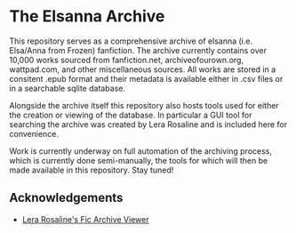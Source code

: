 
# The Elsanna Archive

This repository serves as a comprehensive archive of elsanna (i.e. Elsa/Anna from Frozen) fanfiction. The archive currently contains over 10,000 works sourced from fanfiction.net, archiveofourown.org, wattpad.com, and other miscellaneous sources. All works are stored in a consitent .epub format and their metadata is available either in .csv files or in a searchable sqlite database.

Alongside the archive itself this repository also hosts tools used for either the creation or viewing of the database. In particular a GUI tool for searching the archive was created by Lera Rosaline and is included here for convenience.

Work is currently underway on full automation of the archiving process, which is currently done semi-manually, the tools for which will then be made available in this repository. Stay tuned!




## Acknowledgements

 - [Lera Rosaline's Fic Archive Viewer](ttps://github.com/lerarosalene/fic-archive-viewer)
